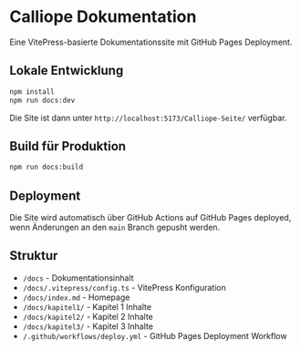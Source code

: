 # Calliope Dokumentation

Eine VitePress-basierte Dokumentationssite mit GitHub Pages Deployment.

## Lokale Entwicklung

```bash
npm install
npm run docs:dev
```

Die Site ist dann unter `http://localhost:5173/Calliope-Seite/` verfügbar.

## Build für Produktion

```bash
npm run docs:build
```

## Deployment

Die Site wird automatisch über GitHub Actions auf GitHub Pages deployed, wenn Änderungen an den `main` Branch gepusht werden.

## Struktur

- `/docs` - Dokumentationsinhalt
- `/docs/.vitepress/config.ts` - VitePress Konfiguration  
- `/docs/index.md` - Homepage
- `/docs/kapitel1/` - Kapitel 1 Inhalte
- `/docs/kapitel2/` - Kapitel 2 Inhalte
- `/docs/kapitel3/` - Kapitel 3 Inhalte
- `/.github/workflows/deploy.yml` - GitHub Pages Deployment Workflow